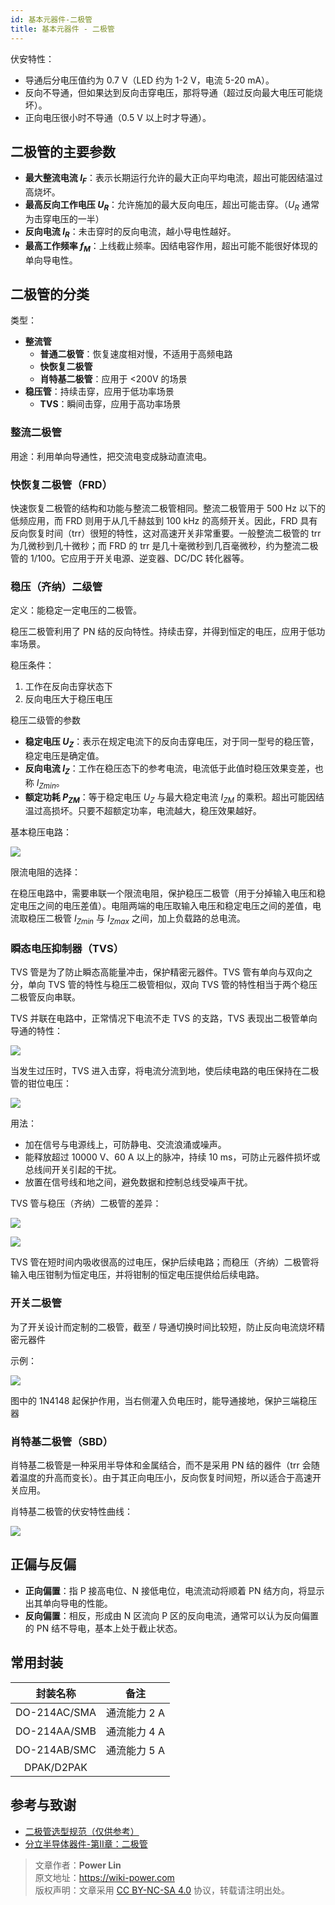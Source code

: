 ```yaml
---
id: 基本元器件-二极管
title: 基本元器件 - 二极管
---
```


伏安特性：

- 导通后分电压值约为 0.7 V（LED 约为 1-2 V，电流 5-20 mA）。
- 反向不导通，但如果达到反向击穿电压，那将导通（超过反向最大电压可能烧坏）。
- 正向电压很小时不导通（0.5 V 以上时才导通）。

## 二极管的主要参数

- **最大整流电流 $I_F$**：表示长期运行允许的最大正向平均电流，超出可能因结温过高烧坏。
- **最高反向工作电压 $U_R$**：允许施加的最大反向电压，超出可能击穿。（$U_R$ 通常为击穿电压的一半）
- **反向电流 $I_R$**：未击穿时的反向电流，越小导电性越好。
- **最高工作频率 $f_M$**：上线截止频率。因结电容作用，超出可能不能很好体现的单向导电性。

## 二极管的分类

类型：

- **整流管**
  - **普通二极管**：恢复速度相对慢，不适用于高频电路
  - **快恢复二极管**
  - **肖特基二极管**：应用于 <200V 的场景
- **稳压管**：持续击穿，应用于低功率场景
  - **TVS**：瞬间击穿，应用于高功率场景

### 整流二极管

用途：利用单向导通性，把交流电变成脉动直流电。

### 快恢复二极管（FRD）

快速恢复二极管的结构和功能与整流二极管相同。整流二极管用于 500 Hz 以下的低频应用，而 FRD 则用于从几千赫兹到 100 kHz 的高频开关。因此，FRD 具有反向恢复时间（trr）很短的特性，这对高速开关非常重要。一般整流二极管的 trr 为几微秒到几十微秒；而 FRD 的 trr 是几十毫微秒到几百毫微秒，约为整流二极管的 1/100。它应用于开关电源、逆变器、DC/DC 转化器等。

### 稳压（齐纳）二级管

定义：能稳定一定电压的二极管。

稳压二极管利用了 PN 结的反向特性。持续击穿，并得到恒定的电压，应用于低功率场景。

稳压条件：

1. 工作在反向击穿状态下
2. 反向电压大于稳压电压

稳压二级管的参数

- **稳定电压 $U_Z$**：表示在规定电流下的反向击穿电压，对于同一型号的稳压管，稳定电压是确定值。
- **反向电流 $I_Z$**：工作在稳压态下的参考电流，电流低于此值时稳压效果变差，也称 ${I_Z}_{min}$。
- **额定功耗 $P_{ZM}$**：等于稳定电压 $U_Z$ 与最大稳定电流 $I_{ZM}$ 的乘积。超出可能因结温过高损坏。只要不超额定功率，电流越大，稳压效果越好。

基本稳压电路：

![](https://wiki-media-1253965369.cos.ap-guangzhou.myqcloud.com/img/20210605133717.png)

限流电阻的选择：

在稳压电路中，需要串联一个限流电阻，保护稳压二极管（用于分掉输入电压和稳定电压之间的电压差值）。电阻两端的电压取输入电压和稳定电压之间的差值，电流取稳压二极管 ${I_Z}_{min}$ 与 ${I_Z}_{max}$ 之间，加上负载路的总电流。

### 瞬态电压抑制器（TVS）

TVS 管是为了防止瞬态高能量冲击，保护精密元器件。TVS 管有单向与双向之分，单向 TVS 管的特性与稳压二极管相似，双向 TVS 管的特性相当于两个稳压二极管反向串联。

TVS 并联在电路中，正常情况下电流不走 TVS 的支路，TVS 表现出二极管单向导通的特性：

![](https://wiki-media-1253965369.cos.ap-guangzhou.myqcloud.com/img/20210725114841.png)

当发生过压时，TVS 进入击穿，将电流分流到地，使后续电路的电压保持在二极管的钳位电压：

![](https://wiki-media-1253965369.cos.ap-guangzhou.myqcloud.com/img/20210725114952.png)

用法：

- 加在信号与电源线上，可防静电、交流浪涌或噪声。
- 能释放超过 10000 V、60 A 以上的脉冲，持续 10 ms，可防止元器件损坏或总线间开关引起的干扰。
- 放置在信号线和地之间，避免数据和控制总线受噪声干扰。

TVS 管与稳压（齐纳）二极管的差异：

![](https://wiki-media-1253965369.cos.ap-guangzhou.myqcloud.com/img/20210725115837.png)

![](https://wiki-media-1253965369.cos.ap-guangzhou.myqcloud.com/img/20210725121636.png)

TVS 管在短时间内吸收很高的过电压，保护后续电路；而稳压（齐纳）二极管将输入电压钳制为恒定电压，并将钳制的恒定电压提供给后续电路。

### 开关二极管

为了开关设计而定制的二极管，截至 / 导通切换时间比较短，防止反向电流烧坏精密元器件

示例：

![](https://wiki-media-1253965369.cos.ap-guangzhou.myqcloud.com/img/20210605134740.png)

图中的 1N4148 起保护作用，当右侧灌入负电压时，能导通接地，保护三端稳压器

### 肖特基二极管（SBD）

肖特基二极管是一种采用半导体和金属结合，而不是采用 PN 结的器件（trr 会随着温度的升高而变长）。由于其正向电压小，反向恢复时间短，所以适合于高速开关应用。

肖特基二极管的伏安特性曲线：

![](https://wiki-media-1253965369.cos.ap-guangzhou.myqcloud.com/img/20210725123204.png)

## 正偏与反偏

- **正向偏置**：指 P 接高电位、N 接低电位，电流流动将顺着 PN 结方向，将显示出其单向导电的性能。
- **反向偏置**：相反，形成由 N 区流向 P 区的反向电流，通常可以认为反向偏置的 PN 结不导电，基本上处于截止状态。

## 常用封装

|   封装名称   |     备注     |
| :----------: | :----------: |
| DO-214AC/SMA | 通流能力 2 A |
| DO-214AA/SMB | 通流能力 4 A |
| DO-214AB/SMC | 通流能力 5 A |
|  DPAK/D2PAK  |              |

## 参考与致谢

- [二极管选型规范（仅供参考）](https://mp.weixin.qq.com/s/5H46gHF3RjfWq_1rkswTjw)
- [分立半导体器件-第Ⅱ章：二极管](https://toshiba-semicon-storage.com/cn/semiconductor/knowledge/e-learning/discrete.html)


> 文章作者：**Power Lin**  
> 原文地址：<https://wiki-power.com>  
> 版权声明：文章采用 [CC BY-NC-SA 4.0](https://creativecommons.org/licenses/by/4.0/deed.zh) 协议，转载请注明出处。
